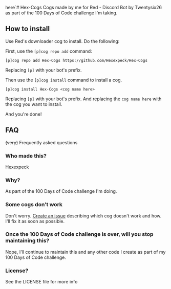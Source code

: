 here`# Hex-Cogs
Cogs made by me for Red - Discord Bot by Twentysix26 as part of the 100 Days of Code challenge I'm taking.

## How to install
Use Red's downloader cog to install. Do the following:

First, use the `[p]cog repo add` command:
```
[p]cog repo add Hex-Cogs https://github.com/Hexexpeck/Hex-Cogs
```
Replacing `[p]` with your bot's prefix.

Then use the `[p]cog install` command to install a cog.
```
[p]cog install Hex-Cogs <cog name here>
```
Replacing `[p]` with your bot's prefix. And replacing the `cog name here` with the cog you want to install.

And you're done!

## FAQ
~~(very)~~ Frequently asked questions
### Who made this?
Hexexpeck
### Why?
As part of the 100 Days of Code challenge I'm doing.
### Some cogs don't work
Don't worry. [Create an issue](https://github.com/Hexexpeck/Hex-Cogs/issues/new) describing which cog doesn't work and how. I'll fix it as soon as possible.
### Once the 100 Days of Code challenge is over, will you stop maintaining this?
Nope, I'll continue to maintain this and any other code I create as part of my 100 Days of Code challenge.
### License?
See the LICENSE file for more info
